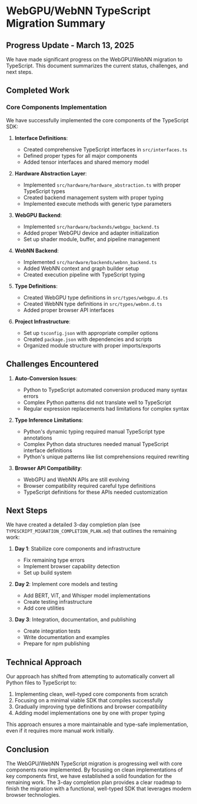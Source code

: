 # WebGPU/WebNN TypeScript Migration Summary

## Progress Update - March 13, 2025

We have made significant progress on the WebGPU/WebNN migration to TypeScript. This document summarizes the current status, challenges, and next steps.

## Completed Work

### Core Components Implementation

We have successfully implemented the core components of the TypeScript SDK:

1. **Interface Definitions**:
   - Created comprehensive TypeScript interfaces in `src/interfaces.ts`
   - Defined proper types for all major components
   - Added tensor interfaces and shared memory model

2. **Hardware Abstraction Layer**:
   - Implemented `src/hardware/hardware_abstraction.ts` with proper TypeScript types
   - Created backend management system with proper typing
   - Implemented execute methods with generic type parameters

3. **WebGPU Backend**:
   - Implemented `src/hardware/backends/webgpu_backend.ts`
   - Added proper WebGPU device and adapter initialization
   - Set up shader module, buffer, and pipeline management

4. **WebNN Backend**:
   - Implemented `src/hardware/backends/webnn_backend.ts`
   - Added WebNN context and graph builder setup
   - Created execution pipeline with TypeScript typing

5. **Type Definitions**:
   - Created WebGPU type definitions in `src/types/webgpu.d.ts`
   - Created WebNN type definitions in `src/types/webnn.d.ts`
   - Added proper browser API interfaces

6. **Project Infrastructure**:
   - Set up `tsconfig.json` with appropriate compiler options
   - Created `package.json` with dependencies and scripts
   - Organized module structure with proper imports/exports

## Challenges Encountered

1. **Auto-Conversion Issues**:
   - Python to TypeScript automated conversion produced many syntax errors
   - Complex Python patterns did not translate well to TypeScript
   - Regular expression replacements had limitations for complex syntax

2. **Type Inference Limitations**:
   - Python's dynamic typing required manual TypeScript type annotations
   - Complex Python data structures needed manual TypeScript interface definitions
   - Python's unique patterns like list comprehensions required rewriting

3. **Browser API Compatibility**:
   - WebGPU and WebNN APIs are still evolving
   - Browser compatibility required careful type definitions
   - TypeScript definitions for these APIs needed customization

## Next Steps

We have created a detailed 3-day completion plan (see `TYPESCRIPT_MIGRATION_COMPLETION_PLAN.md`) that outlines the remaining work:

1. **Day 1**: Stabilize core components and infrastructure
   - Fix remaining type errors
   - Implement browser capability detection
   - Set up build system

2. **Day 2**: Implement core models and testing
   - Add BERT, ViT, and Whisper model implementations
   - Create testing infrastructure
   - Add core utilities

3. **Day 3**: Integration, documentation, and publishing
   - Create integration tests
   - Write documentation and examples
   - Prepare for npm publishing

## Technical Approach

Our approach has shifted from attempting to automatically convert all Python files to TypeScript to:

1. Implementing clean, well-typed core components from scratch
2. Focusing on a minimal viable SDK that compiles successfully
3. Gradually improving type definitions and browser compatibility
4. Adding model implementations one by one with proper typing

This approach ensures a more maintainable and type-safe implementation, even if it requires more manual work initially.

## Conclusion

The WebGPU/WebNN TypeScript migration is progressing well with core components now implemented. By focusing on clean implementations of key components first, we have established a solid foundation for the remaining work. The 3-day completion plan provides a clear roadmap to finish the migration with a functional, well-typed SDK that leverages modern browser technologies.
